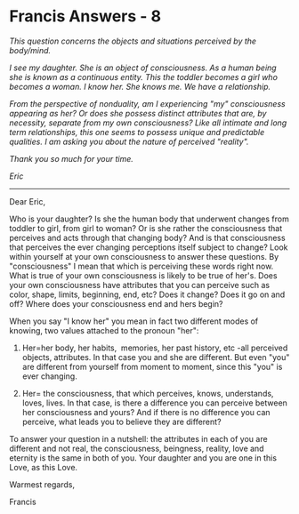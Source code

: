 # Francis Answers - 8

_This question concerns the objects and situations perceived by the body/mind._

_I see my daughter. She is an object of consciousness. As a human being she is known as a continuous entity. This the toddler becomes a girl who becomes a woman. I know her. She knows me. We have a relationship._

_From the perspective of nonduality, am I experiencing "my" consciousness appearing as her? Or does she possess distinct attributes that are, by necessity, separate from my own consciousness? Like all intimate and long term relationships, this one seems to possess unique and predictable qualities. I am asking you about the nature of perceived "reality"._

_Thank you so much for your time._

_Eric_

* * *

Dear Eric,

Who is your daughter? Is she the human body that underwent changes from toddler to girl, from girl to woman? Or is she rather the consciousness that perceives and acts through that changing body? And is that consciousness that perceives the ever changing perceptions itself subject to change? Look within yourself at your own consciousness to answer these questions. By "consciousness" I mean that which is perceiving these words right now. What is true of your own consciousness is likely to be true of her's. Does your own consciousness have attributes that you can perceive such as color, shape, limits, beginning, end, etc? Does it change? Does it go on and off? Where does your consciousness end and hers begin?

When you say "I know her" you mean in fact two different modes of knowing, two values attached to the pronoun "her":

1. Her=her body, her habits,  memories, her past history, etc -all perceived objects, attributes. In that case you and she are different. But even "you" are different from yourself from moment to moment, since this "you" is ever changing.

2. Her= the consciousness, that which perceives, knows, understands, loves, lives. In that case, is there a difference you can perceive between her consciousness and yours? And if there is no difference you can perceive, what leads you to believe they are different?

To answer your question in a nutshell: the attributes in each of you are different and not real, the consciousness, beingness, reality, love and eternity is the same in both of you. Your daughter and you are one in this  Love, as this Love.

Warmest regards,

Francis

